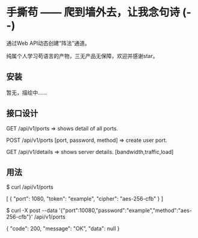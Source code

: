 # 手撕苟 —— 爬到墙外去，让我念句诗 (- -)

通过Web API动态创建“阵法”通道。

纯属个人学习苟语言的产物，三无产品无保障，欢迎并感谢star。

## 安装

暂无，描绘中……

## 接口设计

GET     /api/v1/ports => shows detail of all ports.

POST    /api/v1/ports [port, password, method] => create user port.

GET     /api/v1/details => shows server details. [bandwidth,traffic,load]

## 用法

$ curl /api/v1/ports

[
    {
        "port": 1080,
        "token": "example",
        "cipher": "aes-256-cfb"
    }
]

$ curl -X post --data '{"port":10080,"password":"example","method":"aes-256-cfb"}' /api/v1/ports

{
    "code": 200,
    "message": "OK",
    "data": null
}
